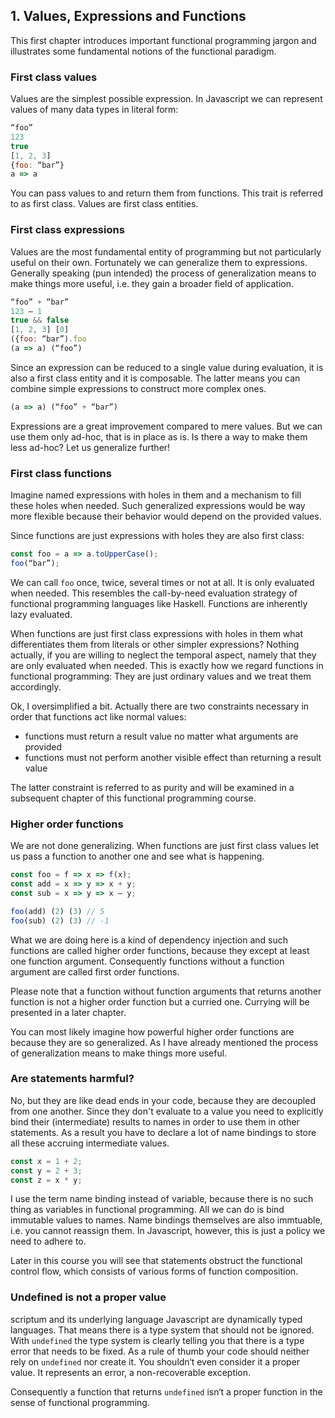 ## 1. Values, Expressions and Functions

This first chapter introduces important functional programming jargon and illustrates some fundamental notions of the functional paradigm.

### First class values

Values are the simplest possible expression. In Javascript we can represent values of many data types in literal form:

```Javascript
“foo”
123
true
[1, 2, 3]
{foo: “bar”}
a => a
```

You can pass values to and return them from functions. This trait is referred to as first class. Values are first class entities.

### First class expressions

Values are the most fundamental entity of programming but not particularly useful on their own. Fortunately we can generalize them to expressions. Generally speaking (pun intended) the process of generalization means to make things more useful, i.e. they gain a broader field of application.

```Javascript
“foo” + “bar”
123 – 1
true && false
[1, 2, 3] [0]
({foo: “bar”).foo
(a => a) (“foo”)
```

Since an expression can be reduced to a single value during evaluation, it is also a first class entity and it is composable. The latter means you can combine simple expressions to construct more complex ones.

```Javascript
(a => a) (“foo” + “bar”)
```

Expressions are a great improvement compared to mere values. But we can use them only ad-hoc, that is in place as is. Is there a way to make them less ad-hoc? Let us generalize further!

### First class functions

Imagine named expressions with holes in them and a mechanism to fill these holes when needed. Such generalized expressions would be way more flexible because their behavior would depend on the provided values.

Since functions are just expressions with holes they are also first class:

```Javascript
const foo = a => a.toUpperCase();
foo(“bar”);
```

We can call `foo` once, twice, several times or not at all. It is only evaluated when needed. This resembles the call-by-need evaluation strategy of functional programming languages like Haskell. Functions are inherently lazy evaluated.

When functions are just first class expressions with holes in them what differentiates them from literals or other simpler expressions? Nothing actually, if you are willing to neglect the temporal aspect, namely that they are only evaluated when needed. This is exactly how we regard functions in functional programming: They are just ordinary values and we treat them accordingly.

Ok, I oversimplified a bit. Actually there are two constraints necessary in order that functions act like normal values:

* functions must return a result value no matter what arguments are provided
* functions must not perform another visible effect than returning a result value

The latter constraint is referred to as purity and will be examined in a subsequent chapter of this functional programming course.

### Higher order functions

We are not done generalizing. When functions are just first class values let us pass a function to another one and see what is happening.

```Javascript
const foo = f => x => f(x);
const add = x => y => x + y;
const sub = x => y => x – y;

foo(add) (2) (3) // 5
foo(sub) (2) (3) // -1
```

What we are doing here is a kind of dependency injection and such functions are called higher order functions, because they except at least one function argument. Consequently functions without a function argument are called first order functions.

Please note that a function without function arguments that returns another function is not a higher order function but a curried one. Currying will be presented in a later chapter.

You can most likely imagine how powerful higher order functions are because they are so generalized. As I have already mentioned the process of generalization means to make things more useful.

### Are statements harmful?

No, but they are like dead ends in your code, because they are decoupled from one another. Since they don't evaluate to a value you need to explicitly bind their (intermediate) results to names in order to use them in other statements. As a result you have to declare a lot of name bindings to store all these accruing intermediate values.

```Javascript
const x = 1 + 2;
const y = 2 + 3;
const z = x * y;
```

I use the term name binding instead of variable, because there is no such thing as variables in functional programming. All we can do is bind immutable values to names. Name bindings themselves are also immtuable, i.e. you cannot reassign them. In Javascript, however, this is just a policy we need to adhere to.

Later in this course you will see that statements obstruct the functional control flow, which consists of various forms of function composition.

### Undefined is not a proper value

scriptum and its underlying language Javascript are dynamically typed languages. That means there is a type system that should not be ignored. With `undefined` the type system is clearly telling you that there is a type error that needs to be fixed. As a rule of thumb your code should neither rely on `undefined` nor create it. You shouldn‘t even consider it a proper value. It represents an error, a non-recoverable exception.

Consequently a function that returns `undefined` isn‘t a proper function in the sense of functional programming.
